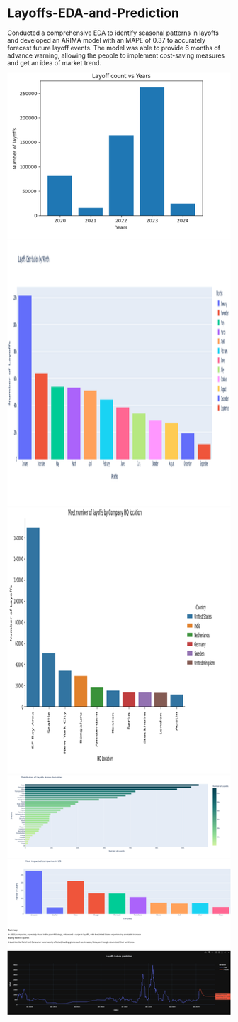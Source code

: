 # Layoffs-EDA-and-Prediction
Conducted a comprehensive EDA to identify seasonal patterns in layoffs and developed an ARIMA model with an MAPE of 0.37 to accurately forecast future layoff events. The model was able to provide 6 months of advance warning, allowing the people to implement cost-saving measures and get an idea of market trend.

![Alt text](https://github.com/shrbh025/Layoffs-EDA-and-Prediction/blob/main/Years.png)
<img src="https://github.com/shrbh025/Layoffs-EDA-and-Prediction/blob/main/ByMonth.png" width="1600" height="600">
<img src="https://github.com/shrbh025/Layoffs-EDA-and-Prediction/blob/main/Location.png" width="1600" height="600">
![Alt text](https://github.com/shrbh025/Layoffs-EDA-and-Prediction/blob/main/Industries.png)
![Alt text](https://github.com/shrbh025/Layoffs-EDA-and-Prediction/blob/main/ImpactedCompanies.png)
![Alt text](https://github.com/shrbh025/Layoffs-EDA-and-Prediction/blob/main/Future%20Prediction.png)
